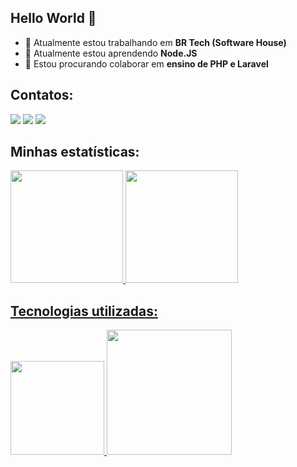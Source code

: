 ## Hello World 👋

- 🔭 Atualmente estou trabalhando em **BR Tech (Software House)**
- 🌱 Atualmente estou aprendendo **Node.JS**
- 👯 Estou procurando colaborar em **ensino de PHP e Laravel**

## Contatos:

<div>
<a href="https://instagram.com/camurca.dev" target="_blank"><img src="https://img.shields.io/badge/-Instagram-%23E4405F?style=for-the-badge&logo=instagram&logoColor=white" target="_blank"></a>
<a href = "mailto:projetosdocamurca@gmail.com"><img src="https://img.shields.io/badge/Gmail-D14836?style=for-the-badge&logo=gmail&logoColor=white" target="_blank"></a>
<a href="https://www.linkedin.com/in/gabriel-camur%C3%A7a/" target="_blank"><img src="https://img.shields.io/badge/-LinkedIn-%230077B5?style=for-the-badge&logo=linkedin&logoColor=white" target="_blank"></a> 
</div>

## Minhas estatísticas:

<div>
<a href="https://github.com/gabrielcamurcab">
<img height="180em" src="https://github-readme-stats.vercel.app/api/top-langs/?username=gabrielcamurcab&layout=compact&langs_count=7&theme=dracula"/>
<img height="180em" src="https://github-readme-stats.vercel.app/api?username=gabrielcamurcab&show_icons=true&theme=dracula&include_all_commits=true&count_private=true"/>
</div>

## Tecnologias utilizadas:
          
<img src="https://cdn.jsdelivr.net/gh/devicons/devicon/icons/php/php-original.svg" width="150px"/> <img src="https://www.logo.wine/a/logo/Laravel/Laravel-Logo.wine.svg" width="200px"/>
          
